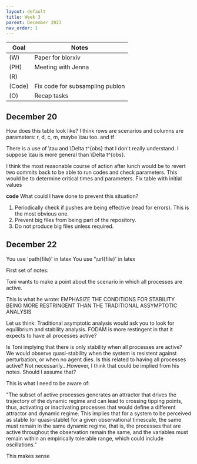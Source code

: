 ```yaml
---
layout: default
title: Week 3
parent: December 2023
nav_order: 1
---
```


| Goal | Notes |                           
| ----------- | ----------- |
|(W)|Paper for biorxiv |
|(PH)|Meeting with Jenna |
|(R)| |
|(Code)|Fix code for subsampling publon |
|(O)| Recap tasks |

## December 20

How does this table look like?
I think rows are scenarios and columns are parameters: r, d, c, m, maybe \tau too. and tf

There is a use of \tau and \Delta t^{obs} that I don't really understand. I suppose \tau is more general than \Delta t^{obs}.

I think the most reasonable course of action after lunch would be to revert two commits back to be able to run codes and check parameters.
This would be to determine critical times and parameters.
Fix table with initial values

**code**
What could I have done to prevent this situation?

1. Periodically check if pushes are being effective (read for errors). This is the most obvious one.
2. Prevent big files from being part of the repository.
3. Do not produce big files unless required.

## December 22

You use 'path{file}' in latex
You use '\url{file}' in latex

First set of notes:

 Toni wants to make a point about the scenario in which all processes are active. 

This is what he wrote:
EMPHASIZE THE CONDITIONS FOR STABILITY BEING MORE RESTRINGENT THAN THE TRADITIONAL ASSYMPTOTIC ANALYSIS

Let us think:
Traditional asymptotic analysis would ask you to look for equilibrium and stability analysis.
FODAM is more restingent in that it expects to have all processes active?

Is Toni implying that there is only stability when all processes are active? We would observe quasi-stability when the system is resistent against perturbation, or when no agent dies. Is this related to having all processes active? Not necessarily...However, I think that could be implied from his notes. Should I assume that?

This is what I need to be aware of:

"The subset of active processes generates an attractor that drives the trajectory of the dynamic regime and can lead to crossing tipping points, thus, activating or inactivating processes that would define a different attractor and dynamic regime. This implies that for a system to be perceived as stable (or quasi-stable) for a given observational timescale, the same must remain in the same dynamic regime, that is, the processes that are active throughout the observation remain the same, and the variables must remain within an empirically tolerable range, which could include oscillations."

This makes sense